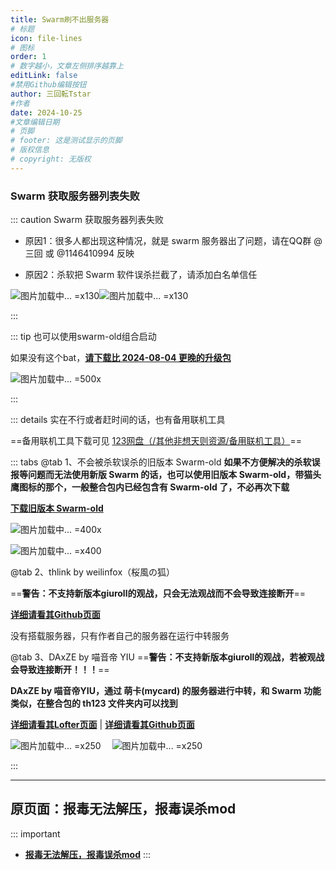 ```yaml
---
title: Swarm刷不出服务器
# 标题
icon: file-lines
# 图标
order: 1
# 数字越小，文章左侧排序越靠上
editLink: false
#禁用Github编辑按钮
author: 三回転Tstar
#作者
date: 2024-10-25
#文章编辑日期
# 页脚
# footer: 这是测试显示的页脚
# 版权信息
# copyright: 无版权
---
```


### Swarm 获取服务器列表失败
::: caution Swarm 获取服务器列表失败

- 原因1：很多人都出现这种情况，就是 swarm 服务器出了问题，请在QQ群 @三回 或 @1146410994 反映

- 原因2：杀软把 Swarm 软件误杀拦截了，请添加白名单信任

![图片加载中... =x130](https://bu.dusays.com/2024/10/26/671cacd268d1f.webp " ")![图片加载中... =x130](https://bu.dusays.com/2024/10/26/671cace3b6e37.webp " ")



:::

::: tip 也可以使用swarm-old组合启动

如果没有这个bat，[**请下载比 2024-08-04 更晚的升级包**](/about/)

![图片加载中... =500x](https://bu.dusays.com/2024/10/26/671cacf4854a4.webp "也可以使用swarm-old组合启动，如果没有这个bat，请下载比 2024-08-04 更晚的升级包")

:::



::: details 实在不行或者赶时间的话，也有备用联机工具

==备用联机工具下载可见 [123网盘（/其他非想天则资源/备用联机工具）](https://www.123pan.com/s/scmzVv-Z3h6v.html)==

::: tabs
@tab 1、不会被杀软误杀的旧版本 Swarm-old
**如果不方便解决的杀软误报等问题而无法使用新版 Swarm 的话，也可以使用旧版本 Swarm-old，带猫头鹰图标的那个，一般整合包内已经包含有 Swarm-old 了，不必再次下载**

[**下载旧版本 Swarm-old**](https://gitee.com/sanhuizhuan/SokuMods/releases/download/v1/swarm-old.zip)

![图片加载中... =400x](https://bu.dusays.com/2024/10/26/671cacbe5cd68.webp " ")

![图片加载中... =x400](https://bu.dusays.com/2024/10/26/671c9a96f29f0.webp " ")

@tab 2、thlink by weilinfox（桜風の狐）

==**警告：不支持新版本giuroll的观战，只会无法观战而不会导致连接断开**==

[**详细请看其Github页面**](https://github.com/weilinfox/youmu-thlink)

没有搭载服务器，只有作者自己的服务器在运行中转服务

@tab 3、DAxZE by 喵音帝 YIU
==**警告：不支持新版本giuroll的观战，若被观战会导致连接断开！！！**==

**DAxZE by 喵音帝YIU，通过 萌卡(mycard) 的服务器进行中转，和 Swarm 功能类似，在整合包的 th123 文件夹内可以找到**

[**详细请看其Lofter页面**](https://usaginya.lofter.com/post/1d56d69b_1c93aa6aa) | [**详细请看其Github页面**](https://github.com/usaginya/DAxZE)

![图片加载中... =x250](https://bu.dusays.com/2024/10/26/671cac8dee348.webp " ") 　![图片加载中... =x250](https://bu.dusays.com/2024/10/26/671c9ac396c70.webp " ")

:::

---

## 原页面：报毒无法解压，报毒误杀mod
::: important
- [**报毒无法解压，报毒误杀mod**](/FAQ/Failed-to-Start/AntiVirus.html)
::: 